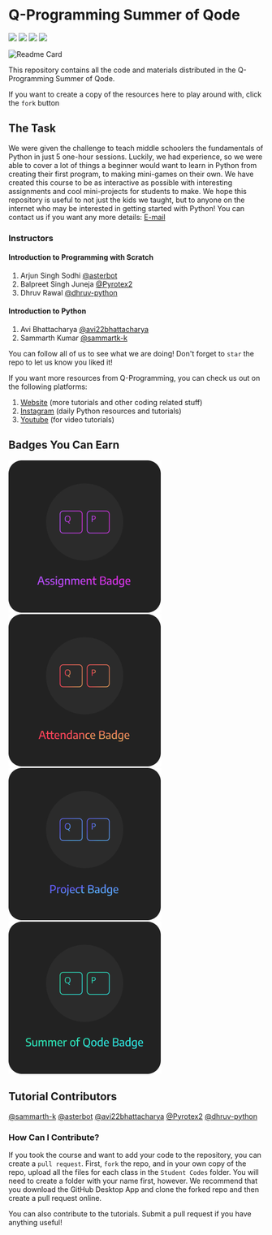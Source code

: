 # Q-Programming Summer of Qode

<a herf="https://python.org" target="_blank"><img src="https://img.shields.io/badge/Made%20with-Python-306998.svg"></a>
![](https://img.shields.io/github/license/sammarth-k/summer-of-qode) ![](	https://img.shields.io/github/forks/sammarth-k/summer-of-qode) ![](https://img.shields.io/github/last-commit/sammarth-k/summer-of-qode)

![Readme Card](https://github-readme-stats.vercel.app/api/pin/?username=sammarth-k&repo=summer-of-qode&theme=dark)

This repository contains all the code and materials distributed in the Q-Programming Summer of Qode.

If you want to create a copy of the resources here to play around with, click the ``fork`` button

## The Task

We were given the challenge to teach middle schoolers the fundamentals of Python in just 5 one-hour sessions. Luckily, we had experience, so we were able to cover a lot of things a beginner would want to learn in Python from creating their first program, to making mini-games on their own. We have created this course to be as interactive as possible with interesting assignments and cool mini-projects for students to make. We hope this repository is useful to not just the kids we taught, but to anyone on the internet who may be interested in getting started with Python! You can contact us if you want any more details: [E-mail](mailto:contact@qprogramming.net)

### Instructors

#### Introduction to Programming with Scratch

1. Arjun Singh Sodhi [@asterbot](https://github.com/asterbot)
2. Balpreet Singh Juneja [@Pyrotex2](https://github.com/Pyrotex2)
3. Dhruv Rawal [@dhruv-python](https://github.com/dhruv-python)

#### Introduction to Python

1. Avi Bhattacharya [@avi22bhattacharya](https://github.com/sammarth-k)
2. Sammarth Kumar [@sammartk-k](https://github.com/sammarth-k)

You can follow all of us to see what we are doing! Don't forget to ``star`` the repo to let us know you liked it!

If you want more resources from Q-Programming, you can check us out on the following platforms:

1. [Website](https://qprogramming.net) (more tutorials and other coding related stuff)
2. [Instagram](https://instagram.com/qprogramming) (daily Python resources and tutorials)
3. [Youtube](https://www.youtube.com/channel/UCyO2DcOyUucyPDWBsbeqgrw) (for video tutorials)

## Badges You Can Earn
![](/badges/assignment.png) ![](/badges/attendance.png) ![](/badges/project.png) ![](/badges/final.png)

## Tutorial Contributors
[@sammarth-k](https://github.com/sammarth-k) [@asterbot](https://github.com/asterbot) [@avi22bhattacharya](https://github.com/sammarth-k) [@Pyrotex2](https://github.com/Pyrotex2) [@dhruv-python](https://github.com/dhruv-python)
### How Can I Contribute?
If you took the course and want to add your code to the repository, you can create a ```pull request```. First, ```fork``` the repo, and in your own copy of the repo, upload all the files for each class in the ```Student Codes``` folder. You will need to create a folder with your name first, however. We recommend that you download the GitHub Desktop App and clone the forked repo and then create a pull request online.

You can also contribute to the tutorials. Submit a pull request if you have anything useful!

